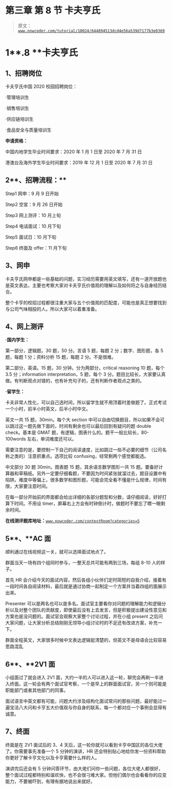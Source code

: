 # 第三章 第 8 节 卡夫亨氏

> 原文：[`www.nowcoder.com/tutorial/10024/644894513dcd4e56a539d7177b3e0369`](https://www.nowcoder.com/tutorial/10024/644894513dcd4e56a539d7177b3e0369)

# **1****.8 ****卡夫亨氏**

## **1、招聘岗位**

卡夫亨氏中国 2020 校园招聘岗位：

·管理培训生

·销售培训生

·供应链培训生

·食品安全与质量培训生

**申请资格：**

中国内地学生毕业时间要求：2020 年 1 月 1 日至 2020 年 7 月 31 日

港澳台及海外学生毕业时间要求：2019 年 12 月 1 日至 2020 年 7 月 31 日

## **2****、招聘流程：**

Step1 网申：9 月 9 日开始

Step2 空宣：9 月 26 日开始

Step3 网上测评：10 月上旬

Step4 电话面试：10 月下旬

Step5 面试日：10 月下旬

Step6 终面及 offer：11 月下旬

## **3、网申**

卡夫亨氏网申都是一些基础的问题，实习经历需要用英文填写，还有一道开放题也是英文表达，主要也考察大家对卡夫亨氏价值观的理解以及如何将之与自身经历结合。

整个卡亨的校招过程都很注重大家与五个价值观的匹配度，可能也是真正想要找到与公司气味相投的人。所以大家可以着重准备。

## **4、网上测评**

**·国内学生：**

第一部分，逻辑题。30 题，50 分。言语 5 题，每题 2 分；数字、图形题，各 5 题，每题 1 分；资料分析 15 题，每题 2 分。不是很难。

第二部分，英语。15 题，30 分钟。分为两部分，critical reasoning 10 题，每个 3.5 分；information interpretation，5 题，每个 3 分。题目比较长，大家要认真做。有判断观点对错的，也有补充句子的，还有判断作者观点之类的。

**·留学生：**

卡夫非常人性化，可以自己选时间，所以留学生就不用顶着时差做题了。正式考试一个小时，前半小时英文，后半小时中文。

英文一共 15 题，30min。每个大 section 中可以自由切换题目，所以如果不会可以跳过这一题先做下面的，时间有剩余也可以最后回到有疑问的题 double check。基本是 GMAT 题，有逻辑，图表什么的。题干一般比较长，80-100words 左右，单词难度还可以。

需要注意的是，要控制一下自己的阅读速度，比如跳过一些不必要的细节（公司名称之类的）注意抓重点。选项比较 confusing，经常剩两个感觉都能选。

中文部分 30 题 30min。图表题 15 题，其余语言数学图形一共 15 题。要备好计算器和草稿纸。另外一定要仔细看题，不要因为时间紧张就溜过去，题目设置中有陷阱。难度中等偏上，很多数学和图形题，可能会完全看不懂是什么规律，时间有限，大家要注意时间。

在每一部分开始前的界面都会给出详细的各部分题型和分数，请仔细阅读，好好打算下时间。不用设 timer，屏幕右上方会有时钟倒计时，做题时不要忘了瞟一眼剩余时间。

**在线测评题库地址：**[`www.nowcoder.com/contestRoom?categories=5`](https://www.nowcoder.com/contestRoom?categories=5)

## **5****、****AC 面**

顺利通过在线视频这一关，就可以选择面试地点了。

群面当天一场有四个组同时参与，一整天总共可能有两到三场，每组 8-10 人的样子。

首先 HR 会介绍今天的面试内容，然后各组小伙伴们定时简短的自我介绍，接着有一段时间各自阅读材料，最后就是通过协商一起制定一个方案并当着四组的面展示出来。

Presenter 可以是两名也可以是多名。面试官主要看你对问题的理解能力和逻辑分析以及对整个团队的贡献度，即使最后没有上去发言，但是积极提出建设性意见和方案也是没问题的。面试官会观察大家整个讨论过程，并在小组 present 之后问大家问题，让大家分析总结刚刚无领导小组讨论时的不足还有改进方案，补充一下。

群面全程英文，大家很多时候中文表达逻辑挺清楚的，但英文不是母语会比较容易思路混乱

## **6****、****2V1 面**

小组面过了就会进入 2V1 面，大约一半的人可以进入这一轮，聊完会再刷一半进入终面。这一轮会有两个面试官考察，一个是早上的群面面试官，另一个则可能是职能部门或者其他部门的同事。

面试语言中英文都有可能，问题大约涉及结构化面试常问的那些问题，最好能过一遍宝洁八大问和卡亨五大价值观与你自身的联系，每一个都对应一个事例会显得有诚意。

## **7、终面**

终面是在 2V1 面试后的 3、4 天后，这一轮你就可以看到卡亨中国区的各位大佬了。你需要事先准备一个 5 分钟的演讲，HR 还会特别贴心地给你发一份资料帮助你更好了解卡亨文化以及卡亨需要什么样的人。

演讲完后还会有 5 分钟问答环节，由大佬们问你一些问题，各位大佬人都很好，整个面试过程都特别和谐欢快，也不会很刁难大家。但他们偶尔也会看看你的应变能力，不要被吓到，有理有据地说出来就好。